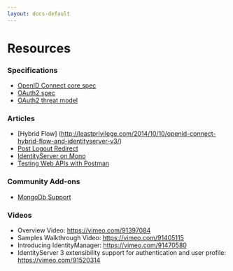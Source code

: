 ```yaml
---
layout: docs-default
---
```


# Resources

### Specifications
* [OpenID Connect core spec](http://openid.net/specs/openid-connect-core-1_0.html)
* [OAuth2 spec](http://tools.ietf.org/html/rfc6749)
* [OAuth2 threat model](http://tools.ietf.org/html/rfc6819)

### Articles
* [Hybrid Flow] (http://leastprivilege.com/2014/10/10/openid-connect-hybrid-flow-and-identityserver-v3/)
* [Post Logout Redirect](http://leastprivilege.com/2014/10/14/identityserver-v3-and-post-logout-redirect/)
* [IdentityServer on Mono](http://www.ryanmelena.com/2014/10/31/thinktecture-identityserver-v3-on-mono/)
* [Testing Web APIs with Postman](http://www.timecockpit.com/blog/2014/11/05/Testing-Time-Cockpits-OData-Web-API-with-Postman)

### Community Add-ons
* [MongoDb Support](https://github.com/jageall/IdentityServer.v3.MongoDb)

### Videos
* Overview Video: https://vimeo.com/91397084
* Samples Walkthrough Video: https://vimeo.com/91405115
* Introducing IdentityManager: https://vimeo.com/91470580 
* IdentityServer 3 extensibility support for authentication and user profile: https://vimeo.com/91520314
